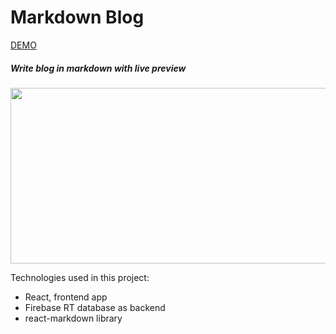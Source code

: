 # Markdown Blog

[DEMO](https://preska-markdown-blog.netlify.app/)

##### Write blog in markdown with live preview

<p align="center">
  <img width="569" height="281" src="https://i.imgur.com/v3pb58X.png">
</p>

Technologies used in this project:

- React, frontend app
- Firebase RT database as backend
- react-markdown library
